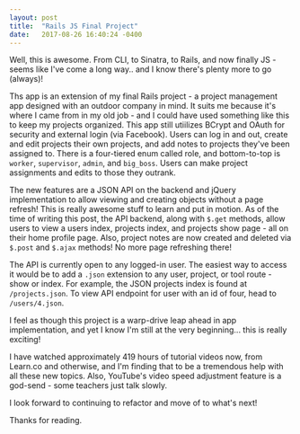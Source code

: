 ```yaml
---
layout: post
title:  "Rails JS Final Project"
date:   2017-08-26 16:40:24 -0400
---
```



Well, this is awesome.  From CLI, to Sinatra, to Rails, and now finally JS - seems like I've come a long way.. and I know there's plenty more to go (always)!

Ths app is an extension of my final Rails project - a project management app designed with an outdoor company in mind.  It suits me because it's where I came from in my old job - and I could have used something like this to keep my projects organized.  This app still utiilizes BCrypt and OAuth for security and external login (via Facebook).  Users can log in and out, create and edit projects their own projects, and add notes to projects they've been assigned to.  There is a four-tiered enum called role, and bottom-to-top is `worker`, `supervisor`, `admin`, and `big_boss`.  Users can make project assignments and edits to those they outrank.

The new features are a JSON API on the backend and jQuery implementation to allow viewing and creating objects without a page refresh!  This is really awesome stuff to learn and put in motion.  As of the time of writing this post, the API backend, along with `$.get` methods, allow users to view a users index, projects index, and projects show page - all on their home profile page.  Also, project notes are now created and deleted via `$.post` and `$.ajax` methods!  No more page refreshing there!

The API is currently open to any logged-in user.  The easiest way to access it would be to add a `.json` extension to any user, project, or tool route - show or index.  For example, the JSON projects index is found at `/projects.json`.  To view API endpoint for user with an id of four, head to `/users/4.json`.

I feel as though this project is a warp-drive leap ahead in app implementation, and yet I know I'm still at the very beginning... this is really exciting!

I have watched approximately 419 hours of tutorial videos now, from Learn.co and otherwise, and I'm finding that to be a tremendous help with all these new topics.  Also, YouTube's video speed adjustment feature is a god-send - some teachers just talk slowly.

I look forward to continuing to refactor and move of to what's next!

Thanks for reading.
